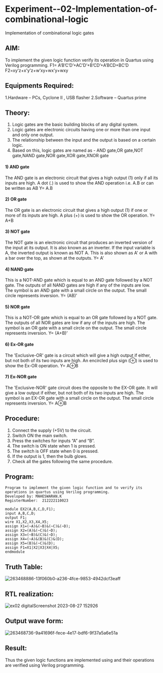 # Experiment--02-Implementation-of-combinational-logic
Implementation of combinational logic gates
 
## AIM:
To implement the given logic function verify its operation in Quartus using Verilog programming.
 F1= A’B’C’D’+AC’D’+B’CD’+A’BCD+BC’D
F2=xy’z+x’y’z+w’xy+wx’y+wxy
 
## Equipments Required:
1.Hardware – PCs, Cyclone II , USB flasher
2.Software – Quartus prime

## Theory:

 1. Logic gates are the basic building blocks of any digital system.
 2. Logic gates are electronic circuits having one or more than one input and only one output.
 3. The relationship between the input and the output is based on a certain logic.
 4. Based on this, logic gates are named as - AND gate,OR gate,NOT gate,NAND gate,NOR gate,XOR gate,XNOR gate
#### 1) AND gate

The AND gate is an electronic circuit that gives a high output (1) only if all its inputs are high. A dot (.) is used to show the AND operation i.e. A.B or can be written as AB Y= A.B
#### 2) OR gate

The OR gate is an electronic circuit that gives a high output (1) if one or more of its inputs are high. A plus (+) is used to show the OR operation. Y= A+B
#### 3) NOT gate

The NOT gate is an electronic circuit that produces an inverted version of the input at its output. It is also known as an inverter. If the input variable is A, the inverted output is known as NOT A. This is also shown as A' or A with a bar over the top, as shown at the outputs. Y= A'
#### 4) NAND gate

This is a NOT-AND gate which is equal to an AND gate followed by a NOT gate. The outputs of all NAND gates are high if any of the inputs are low. The symbol is an AND gate with a small circle on the output. The small circle represents inversion. Y= (AB)’
#### 5) NOR gate

This is a NOT-OR gate which is equal to an OR gate followed by a NOT gate. The outputs of all NOR gates are low if any of the inputs are high. The symbol is an OR gate with a small circle on the output. The small circle represents inversion. Y= (A+B)’
#### 6) Ex-OR gate

The 'Exclusive-OR' gate is a circuit which will give a high output if either, but not both of its two inputs are high. An encircled plus sign (⊕) is used to show the Ex-OR operation. Y= A⊕B
#### 7) Ex-NOR gate

The 'Exclusive-NOR' gate circuit does the opposite to the EX-OR gate. It will give a low output if either, but not both of its two inputs are high. The symbol is an EX-OR gate with a small circle on the output. The small circle represents inversion. Y= A⊕B
 
## Procedure:

  1.  Connect the supply (+5V) to the circuit.
  2.  Switch ON the main switch.
  3.  Press the switches for inputs “A” and “B”.
  4.  The switch is ON state when 1 is pressed.
  5.  The switch is OFF state when 0 is pressed.
  6.  If the output is 1, then the bulb glows.
  7.  Check all the gates following the same procedure.
## Program:
```
Program to implement the given logic function and to verify its operations in quartus using Verilog programming.
Developed by: MAHESWARAN.K
RegisterNumber:  212222110023

module EX2(A,B,C,D,F1);
input A,B,C,D;
output F1;
wire X1,X2,X3,X4,X5;
assign X1=(~A)&(~B)&(~C)&(~D);
assign X2=(A)&(~C)&(~D);
assign X3=(~B)&(C)&(~D);
assign X4=(~A)&(B)&(C)&(D);
assign X5=(B)&(~C)&(D);
assign F1=X1|X2|X3|X4|X5;
endmodule

```
## Truth Table:
![263468886-13f060b0-a236-4fce-9853-4942dcf3eaff](https://github.com/22009011/Experiment--02-Implementation-of-combinational-logic-/assets/118343461/2e48a858-37e8-4113-b815-65fa3518e54a)

## RTL realization:
![ex02 digitalScreenshot 2023-08-27 152926](https://github.com/22009011/Experiment--02-Implementation-of-combinational-logic-/assets/118343461/34db92b0-08be-4768-ad14-01eee3bba259)

## Output wave form:
![263468736-9a41696f-fece-4e17-bdf6-9f37a5a6e51a](https://github.com/22009011/Experiment--02-Implementation-of-combinational-logic-/assets/118343461/fdc0fbb6-fe3e-4623-b104-a67bcdf6cc77)

## Result:
Thus the given logic functions are implemented using  and their operations are verified using Verilog programming.
